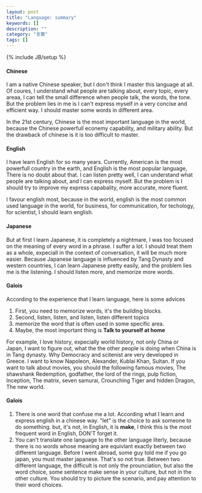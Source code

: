 ```yaml
---
layout: post
title: "Language: summary"
keywords: []
description: ""
category: "言葉"
tags: []
---
```

{% include JB/setup %}


#### Chinese
I am a native Chinese speaker, but I don't think I master this language at all.
Of coures, I understand what people are talking about, every topic, every areaa,
I can tell the small difference when people talk, the words, the tone. But the
problem lies in me is I can't express myself in a very concise and efficient
way. I should master some words in different area.   

In the 21st century, Chinese is the most important language in the world,
because the Chinese powerfull econemy capability, and military ability. But the
drawback of chinese is it is too difficult to master. 

#### English
I have learn English for so many years. Currently, American is the most
powerfull country in the earth, and English is the most popular language, There
is no doubt about that.
I can listen pretty well, I can understand what people are talking about, and I
can express myself. But the problem is I should try to improve my express
capabality, more accurate, more fluent. 

I favour english most, because in the world, english is the most common used
language in the world, for business, for communication, for techology, for
scientist, I should learn english.




#### Japanese
But at first I learn Japanese, it is completely a nightmare, I was too focused
on the meaning of every word in a phrase. I suffer a lot. I should treat them as
a whole, expeciall in the context of conversation, it will be much more easier.
Because Japanese language is influenced by Tang Dynasty and western countries, I
can learn Japanese pretty easily, and the problem lies me is the listening. I
should listen more, and memorize more words.



#### Galois
According to the experience that I learn language, here is some advices
1. First, you need to memorize words, it's the building blocks.
2. Second, listen, listen, and listen, listen different topics
3. memorize the word that is often used in some specific area.
4. Maybe, the most important thing is **Talk to yourself at home** 

For example, I love history, expecially world history, not only China or Japan,
I want to figure out, what the the other people is doing when China is in Tang
dynasty. Why Democracy and scitenist are very developed in Greece. I want to
know Napoleon, Alexander, Kublai Khan, Sultan. If you want to talk about movies,
you should the following famous movies, The shawshank Redemption, godfather, the
lord of the rings, pulp fiction, Inception, The matrix, seven samurai,
Crounching Tiger and hidden Dragon, The new world.


#### Galois
1. There is one word that confuse me a lot. According what I learn and express
   english in a chinese way. "let" is the choice to ask someone to do something.
   but, it's not, in English, it is **make**, I think this is the most frequent
   word in English, DON'T forget it.
2. You can't translate one language to the other language literly, because there
   is no words whose meaning are equivlant exactly between two different
   language. Before I went abroad, some guy told me if you go japan, you must
   master japanese. That's so not true. Between two different language, the
   difficult is not only the prounciation, but also the word choice, some
   sentence make sense in your culture, but not in the other culture. You should
   try to picture the scenario,  and pay attention to their word choices.


